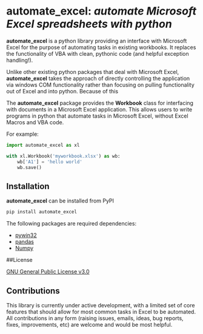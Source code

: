 # automate_excel: *automate Microsoft Excel spreadsheets with python*
**automate_excel** is a python library providing an interface with Microsoft Excel for the purpose of automating tasks 
in existing workbooks. It replaces the functionality of VBA with clean, pythonic code (and helpful exception handling!).

Unlike other existing python packages that deal with Microsoft Excel, **automate_excel** takes the approach of directly 
controlling the application via windows COM functionality rather than focusing on pulling functionality out of Excel 
and into python. Because of this 

The **automate_excel** package provides the **Workbook** class for interfacing with documents in a Microsoft Excel 
application. This allows users to write programs in python that automate tasks in Microsoft Excel, without Excel Macros 
and VBA code.

For example:
```python
import automate_excel as xl

with xl.Workbook('myworkbook.xlsx') as wb:
    wb['A1'] = 'hello world'
    wb.save()
```

## Installation

**automate_excel** can be installed from PyPI

```sh
pip install automate_excel
```

The following packages are required dependencies:
- [pywin32](https://github.com/mhammond/pywin32)
- [pandas](https://pandas.pydata.org/)
- [Numpy](https://numpy.org/)

##License

[GNU General Public License v3.0](https://github.com/chrispcharlton/automate_excel/blob/master/COPYING)

## Contributions

This library is currently under active development, with a limited set of core features that should allow for most 
common tasks in Excel to be automated. All contributions in any form (raising issues, emails, ideas, bug reports, fixes,
 improvements, etc) are welcome and would be most helpful. 
